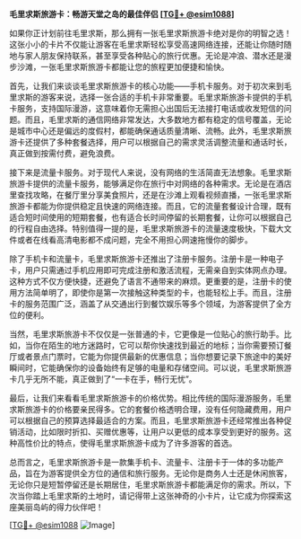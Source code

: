 **毛里求斯旅游卡：畅游天堂之岛的最佳伴侣 [[TG💪+ @esim1088](https://t.me/s/esim1088)]**

如果你正计划前往毛里求斯，那么拥有一张毛里求斯旅游卡绝对是你的明智之选！这张小小的卡片不仅能让游客在毛里求斯轻松享受高速网络连接，还能让你随时随地与家人朋友保持联系，甚至享受各种贴心的旅行优惠。无论是冲浪、潜水还是漫步沙滩，一张毛里求斯旅游卡都能让您的旅程更加便捷和愉快。

首先，让我们来谈谈毛里求斯旅游卡的核心功能——手机卡服务。对于初次来到毛里求斯的游客来说，选择一张合适的手机卡非常重要。毛里求斯旅游卡提供的手机卡服务，支持国际漫游，这意味着你无需担心出国后无法接打电话或收发短信的问题。而且，毛里求斯的通信网络非常发达，大多数地方都有稳定的信号覆盖，无论是城市中心还是偏远的度假村，都能确保通话质量清晰、流畅。此外，毛里求斯旅游卡还提供了多种套餐选择，用户可以根据自己的需求灵活调整流量和通话时长，真正做到按需付费，避免浪费。

接下来是流量卡服务。对于现代人来说，没有网络的生活简直无法想象。毛里求斯旅游卡提供的流量卡服务，能够满足你在旅行中对网络的各种需求。无论是在酒店里查找攻略，在餐厅里分享美食照片，还是在沙滩上观看视频直播，一张毛里求斯旅游卡都能为你提供稳定且快速的网络连接。而且，它的流量套餐设计合理，既有适合短时间使用的短期套餐，也有适合长时间停留的长期套餐，让你可以根据自己的行程自由选择。特别值得一提的是，毛里求斯旅游卡的流量速度极快，下载大文件或者在线看高清电影都不成问题，完全不用担心网速拖慢你的脚步。

除了手机卡和流量卡，毛里求斯旅游卡还推出了注册卡服务。注册卡是一种电子卡，用户只需通过手机应用即可完成注册和激活流程，无需亲自到实体网点办理。这种方式不仅方便快捷，还避免了语言不通带来的麻烦。更重要的是，注册卡的使用方法简单明了，即使你是第一次接触这种类型的卡，也能轻松上手。而且，注册卡的服务范围广泛，涵盖了从交通出行到餐饮娱乐等多个领域，为游客提供了全方位的便利。

当然，毛里求斯旅游卡不仅仅是一张普通的卡，它更像是一位贴心的旅行助手。比如，当你在陌生的地方迷路时，它可以帮你快速找到最近的地标；当你需要预订餐厅或者景点门票时，它能为你提供最新的优惠信息；当你想要记录下旅途中的美好瞬间时，它能确保你的设备始终有足够的电量和存储空间。可以说，毛里求斯旅游卡几乎无所不能，真正做到了“一卡在手，畅行无忧”。

最后，让我们来看看毛里求斯旅游卡的价格优势。相比传统的国际漫游服务，毛里求斯旅游卡的价格要亲民得多。它的套餐价格透明合理，没有任何隐藏费用，用户可以根据自己的预算选择最适合的方案。而且，毛里求斯旅游卡还经常推出各种促销活动，比如限时折扣、买赠优惠等，让用户以更低的成本享受到更好的服务。这种高性价比的特点，使得毛里求斯旅游卡成为了许多游客的首选。

总而言之，毛里求斯旅游卡是一款集手机卡、流量卡、注册卡于一体的多功能产品，旨在为游客提供全方位的通信和旅行服务。无论你是商务人士还是休闲旅客，无论你只是短暂停留还是长期居住，毛里求斯旅游卡都能满足你的需求。所以，下次当你踏上毛里求斯的土地时，请记得带上这张神奇的小卡片，让它成为你探索这座美丽岛屿的得力伙伴吧！

[[TG💪+ @esim1088](https://t.me/s/esim1088) ![Image](https://i.postimg.cc/4NQfJmqS/Snipaste-2025-05-13-00-14-12.png)]